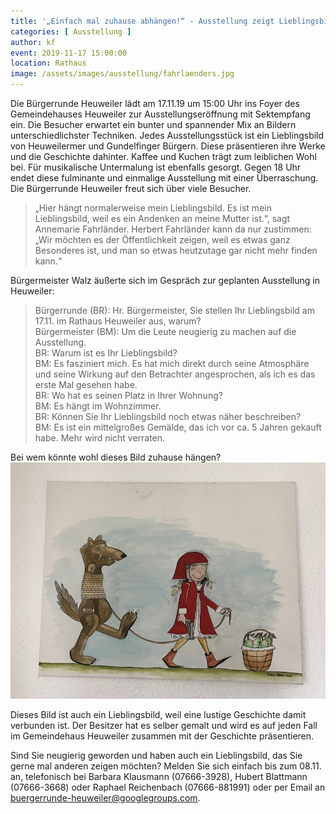 ```yaml
---
title: '„Einfach mal zuhause abhängen!“ - Ausstellung zeigt Lieblingsbilder'
categories: [ Ausstellung ]
author: kf
event: 2019-11-17 15:00:00
location: Rathaus
image: /assets/images/ausstellung/fahrlaenders.jpg
---
```

Die Bürgerrunde Heuweiler lädt am 17.11.19 um 15:00 Uhr ins Foyer des Gemeindehauses Heuweiler zur Ausstellungseröffnung mit Sektempfang ein. Die Besucher erwartet ein bunter und spannender Mix an Bildern unterschiedlichster Techniken. Jedes Ausstellungsstück ist ein Lieblingsbild von Heuweilermer und Gundelfinger Bürgern. Diese präsentieren ihre Werke und die Geschichte dahinter. Kaffee und Kuchen trägt zum leiblichen Wohl bei. Für musikalische Untermalung ist ebenfalls gesorgt. Gegen 18 Uhr endet diese fulminante und einmalige Ausstellung mit einer Überraschung. Die Bürgerrunde Heuweiler freut sich über viele Besucher.

>„Hier hängt normalerweise mein Lieblingsbild. Es ist mein Lieblingsbild, weil es ein Andenken an meine Mutter ist.“, sagt Annemarie Fahrländer. Herbert Fahrländer kann da nur zustimmen: „Wir möchten es der Öffentlichkeit zeigen, weil es etwas ganz Besonderes ist, und man so etwas heutzutage gar nicht mehr finden kann.“

Bürgermeister Walz äußerte sich im Gespräch zur geplanten Ausstellung in Heuweiler:

>Bürgerrunde (BR): Hr. Bürgermeister, Sie stellen Ihr Lieblingsbild am 17.11. im Rathaus Heuweiler aus, warum?   
Bürgermeister (BM): Um die Leute neugierig zu machen auf die Ausstellung.   
BR: Warum ist es Ihr Lieblingsbild?   
BM: Es fasziniert mich. Es hat mich direkt durch seine Atmosphäre und seine Wirkung auf den Betrachter angesprochen, als ich es das erste Mal gesehen habe.  
BR: Wo hat es seinen Platz in Ihrer Wohnung?  
BM: Es hängt im Wohnzimmer.  
BR: Können Sie Ihr Lieblingsbild noch etwas näher beschreiben?  
BM: Es ist ein mittelgroßes Gemälde, das ich vor ca. 5 Jahren gekauft habe. Mehr wird nicht verraten.  

Bei wem könnte wohl dieses Bild zuhause hängen?
![Rotkäppchen](/assets/images/ausstellung/rotkaeppchen.jpg)

Dieses Bild ist auch ein Lieblingsbild, weil eine lustige Geschichte damit verbunden ist. Der Besitzer hat es selber gemalt und wird es auf jeden Fall im Gemeindehaus Heuweiler zusammen mit der Geschichte präsentieren.

Sind Sie neugierig geworden und haben auch ein Lieblingsbild, das Sie gerne mal anderen zeigen möchten? Melden Sie sich einfach bis zum 08.11. an, telefonisch bei Barbara Klausmann (07666-3928), Hubert Blattmann (07666-3668) oder Raphael Reichenbach (07666-881991) oder per Email an <buergerrunde-heuweiler@googlegroups.com>.